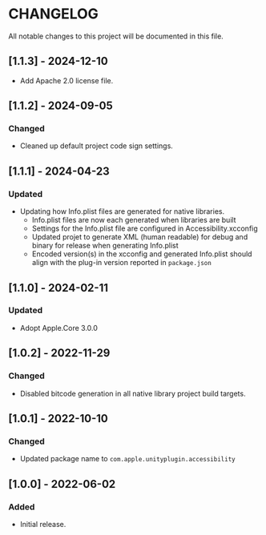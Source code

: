 # CHANGELOG
All notable changes to this project will be documented in this file.

## [1.1.3] - 2024-12-10
- Add Apache 2.0 license file.

## [1.1.2] - 2024-09-05
### Changed
- Cleaned up default project code sign settings.

## [1.1.1] - 2024-04-23
### Updated
- Updating how Info.plist files are generated for native libraries.
  - Info.plist files are now each generated when libraries are built
  - Settings for the Info.plist file are configured in Accessibility.xcconfig
  - Updated projet to generate XML (human readable) for debug and binary for release when generating Info.plist
  - Encoded version(s) in the xcconfig and generated Info.plist should align with the plug-in version reported in `package.json`

## [1.1.0] - 2024-02-11
### Updated
- Adopt Apple.Core 3.0.0

## [1.0.2] - 2022-11-29
### Changed
- Disabled bitcode generation in all native library project build targets.

## [1.0.1] - 2022-10-10
### Changed
- Updated package name to `com.apple.unityplugin.accessibility`

## [1.0.0] - 2022-06-02
### Added
- Initial release.
